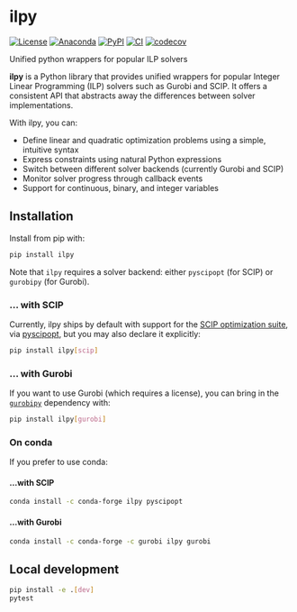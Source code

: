 # ilpy

[![License](https://img.shields.io/pypi/l/ilpy.svg)](https://github.com/funkelab/ilpy/raw/main/LICENSE)
[![Anaconda](https://img.shields.io/conda/v/funkelab/ilpy)](https://anaconda.org/funkelab/ilpy)
[![PyPI](https://img.shields.io/pypi/v/ilpy.svg)](https://pypi.org/project/ilpy)
[![CI](https://github.com/funkelab/ilpy/actions/workflows/ci.yaml/badge.svg)](https://github.com/funkelab/ilpy/actions/workflows/ci.yaml)
[![codecov](https://codecov.io/gh/funkelab/ilpy/branch/main/graph/badge.svg)](https://codecov.io/gh/funkelab/ilpy)

Unified python wrappers for popular ILP solvers

**ilpy** is a Python library that provides unified wrappers for popular Integer
Linear Programming (ILP) solvers such as Gurobi and SCIP. It offers a
consistent API that abstracts away the differences between solver
implementations.

With ilpy, you can:

* Define linear and quadratic optimization problems using a simple, intuitive syntax
* Express constraints using natural Python expressions
* Switch between different solver backends (currently Gurobi and SCIP)
* Monitor solver progress through callback events
* Support for continuous, binary, and integer variables

## Installation

Install from pip with:

```bash
pip install ilpy
```

Note that `ilpy` requires a solver backend: either `pyscipopt` (for SCIP) or `gurobipy` (for Gurobi).  

### ... with SCIP

Currently, ilpy ships by default with support for the [SCIP optimization
suite](https://www.scipopt.org), via
[pyscipopt](https://pypi.org/project/PySCIPOpt/), but you may also declare it
explicitly:

```sh
pip install ilpy[scip]
```

### ... with Gurobi

If you want to use Gurobi (which requires a license), you can bring
in the [`gurobipy`](https://pypi.org/project/gurobipy/) dependency with:

```sh
pip install ilpy[gurobi]
```

### On conda

If you prefer to use conda:

#### ...with SCIP

```bash
conda install -c conda-forge ilpy pyscipopt
```

#### ...with Gurobi

```bash
conda install -c conda-forge -c gurobi ilpy gurobi
```

## Local development

```bash
pip install -e .[dev]
pytest
```
